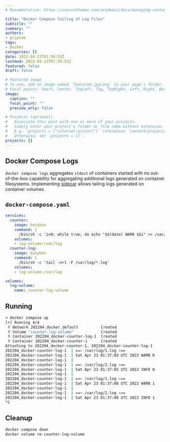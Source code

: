 ```yaml
---
# Documentation: https://sourcethemes.com/academic/docs/managing-content/

title: "Docker Compose Tailing of Log Files"
subtitle: ""
summary: ""
authors:
- gliptak
tags:
- Docker
categories: []
date: 2022-04-23T01:50:53Z
lastmod: 2022-04-23T01:50:53Z
featured: false
draft: false

# Featured image
# To use, add an image named `featured.jpg/png` to your page's folder.
# Focal points: Smart, Center, TopLeft, Top, TopRight, Left, Right, BottomLeft, Bottom, BottomRight.
image:
  caption: ""
  focal_point: ""
  preview_only: false

# Projects (optional).
#   Associate this post with one or more of your projects.
#   Simply enter your project's folder or file name without extension.
#   E.g. `projects = ["internal-project"]` references `content/project/deep-learning/index.md`.
#   Otherwise, set `projects = []`.
projects: []
---
```


## Docker Compose Logs

`docker compose logs` aggregates `stdout` of containers started with no out-of-the-box
capability for aggregating additional logs generated on container filesystems. 
Implementing [sidecar](https://kubernetes.io/docs/concepts/cluster-administration/logging/#using-a-sidecar-container-with-the-logging-agent)
allows tailing logs generated on container volumes.

## `docker-compose.yaml`

```yaml
services:
  counter:
    image: busybox
    command: |
      /bin/sh -c 'i=0; while true; do echo "$$(date) WARN $$i" >> /var/log/1.log; echo "$$(date) INFO $$i" >> /var/log/2.log; i=$$((i+1)); sleep 5; done'
    volumes:
    - log-volume:/var/log
  counter-log:
    image: busybox
    command: |
      /bin/sh -c 'tail -n+1 -F /var/log/*.log'
    volumes:
    - log-volume:/var/log

volumes:
  log-volume:
    name: counter-log-volume
```

## Running

```bash
➜ docker compose up
[+] Running 4/4
 ⠿ Network 202204_docker_default          Created                                                   0.1s
 ⠿ Volume "counter-log-volume"            Created                                                   0.0s
 ⠿ Container 202204_docker-counter-log-1  Created                                                   0.1s
 ⠿ Container 202204_docker-counter-1      Created                                                   0.1s
Attaching to 202204_docker-counter-1, 202204_docker-counter-log-1
202204_docker-counter-log-1  | ==> /var/log/1.log <==
202204_docker-counter-log-1  | Sat Apr 23 01:37:03 UTC 2022 WARN 0
202204_docker-counter-log-1  | 
202204_docker-counter-log-1  | ==> /var/log/2.log <==
202204_docker-counter-log-1  | Sat Apr 23 01:37:03 UTC 2022 INFO 0
202204_docker-counter-log-1  | 
202204_docker-counter-log-1  | ==> /var/log/1.log <==
202204_docker-counter-log-1  | Sat Apr 23 01:37:08 UTC 2022 WARN 1
202204_docker-counter-log-1  | 
202204_docker-counter-log-1  | ==> /var/log/2.log <==
202204_docker-counter-log-1  | Sat Apr 23 01:37:08 UTC 2022 INFO 1
^C
```

## Cleanup

```bash
docker compose down
docker volume rm counter-log-volume
```